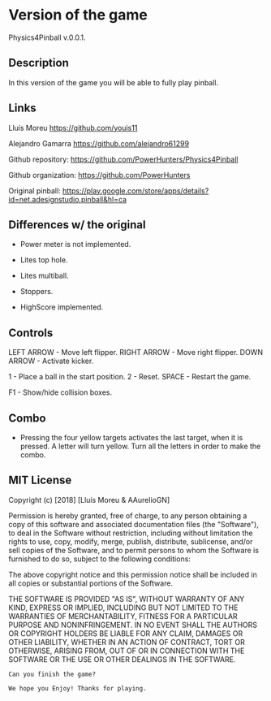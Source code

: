 ﻿# Version of the game

Physics4Pinball v.0.0.1.

## Description

In this version of the game you will be able to fully play pinball.

## Links
Lluis Moreu https://github.com/youis11 

Alejandro Gamarra https://github.com/alejandro61299

Github repository: https://github.com/PowerHunters/Physics4Pinball

Github organization: https://github.com/PowerHunters

Original pinball: https://play.google.com/store/apps/details?id=net.adesignstudio.pinball&hl=ca

## Differences w/ the original

- Power meter is not implemented.

- Lites top hole.

- Lites multiball.

- Stoppers.

- HighScore implemented.

## Controls

LEFT ARROW - Move left flipper.
RIGHT ARROW - Move right flipper.
DOWN ARROW - Activate kicker.

1 - Place a ball in the start position.
2 - Reset.
SPACE - Restart the game.

F1 - Show/hide collision boxes.

## Combo

- Pressing the four yellow targets activates the last target, when it is pressed. A letter will turn yellow. Turn all the letters in order to make the combo.

## MIT License

Copyright (c) [2018] [Lluís Moreu & AAurelioGN]

Permission is hereby granted, free of charge, to any person obtaining a copy
of this software and associated documentation files (the "Software"), to deal
in the Software without restriction, including without limitation the rights
to use, copy, modify, merge, publish, distribute, sublicense, and/or sell
copies of the Software, and to permit persons to whom the Software is
furnished to do so, subject to the following conditions:

The above copyright notice and this permission notice shall be included in all
copies or substantial portions of the Software.

THE SOFTWARE IS PROVIDED "AS IS", WITHOUT WARRANTY OF ANY KIND, EXPRESS OR
IMPLIED, INCLUDING BUT NOT LIMITED TO THE WARRANTIES OF MERCHANTABILITY,
FITNESS FOR A PARTICULAR PURPOSE AND NONINFRINGEMENT. IN NO EVENT SHALL THE
AUTHORS OR COPYRIGHT HOLDERS BE LIABLE FOR ANY CLAIM, DAMAGES OR OTHER
LIABILITY, WHETHER IN AN ACTION OF CONTRACT, TORT OR OTHERWISE, ARISING FROM,
OUT OF OR IN CONNECTION WITH THE SOFTWARE OR THE USE OR OTHER DEALINGS IN THE
SOFTWARE.
~~~
Can you finish the game?

We hope you Enjoy! Thanks for playing.
